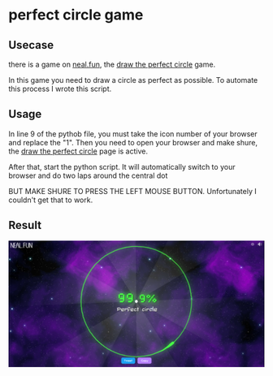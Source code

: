 # perfect circle game
## Usecase

  there is a game on [neal.fun](https://www.neal.fun/), the [draw the perfect circle](https://neal.fun/perfect-circle/) game.

  In this game you need to draw a circle as perfect as possible.
  To automate this process I wrote this script.

## Usage

  In line 9 of the pythob file, you must take the icon number of your browser and replace the "1".
  Then you need to open your browser and make shure, the [draw the perfect circle](https://neal.fun/perfect-circle/) page is active.
  
  After that, start the python script. 
  It will automatically switch to your browser and do two laps around the central dot

  BUT MAKE SHURE TO PRESS THE LEFT MOUSE BUTTON.
  Unfortunately I couldn't get that to work.

## Result

  ![the score](perfect_circle.png)
